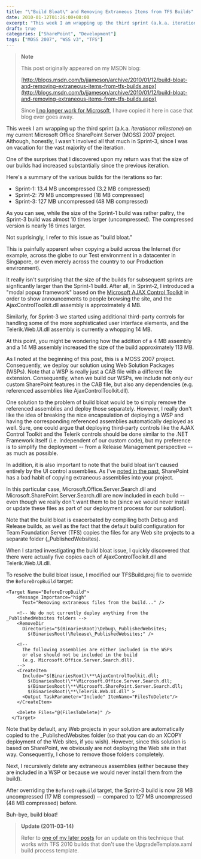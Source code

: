 ```yaml
---
title: "\"Build Bloat\" and Removing Extraneous Items from TFS Builds"
date: 2010-01-12T01:26:00+08:00
excerpt: "This week I am wrapping up the third sprint (a.k.a. iteration or milestone ) on my current Microsoft Office SharePoint Server (MOSS) 2007 project. Although, honestly, I wasn't involved all that much in Sprint-3, since I was on vacation for the vast majority..."
draft: true
categories: ["SharePoint", "Development"]
tags: ["MOSS 2007", "WSS v3", "TFS"]
---
```


> **Note**
> 
> This post originally appeared on my MSDN blog:
> 
> 
> [http://blogs.msdn.com/b/jjameson/archive/2010/01/12/build-bloat-and-removing-extraneous-items-from-tfs-builds.aspx](http://blogs.msdn.com/b/jjameson/archive/2010/01/12/build-bloat-and-removing-extraneous-items-from-tfs-builds.aspx)
> 
> Since [I no longer work for Microsoft](/blog/jjameson/2011/09/02/last-day-with-microsoft), I have copied it here in case that blog ever goes away.


This week I am wrapping up the third sprint (a.k.a. *iteration*or *milestone*) on my current Microsoft Office SharePoint Server (MOSS) 2007 project. Although, honestly, I wasn't involved all that much in Sprint-3, since I was on vacation for the vast majority of the iteration.

One of the surprises that I discovered upon my return was that the size of our builds had increased substantially since the previous iteration.

Here's a summary of the various builds for the iterations so far:

- Sprint-1: 13.4 MB uncompressed (3.2 MB compressed)
- Sprint-2: 79 MB uncompressed (18 MB compressed)
- Sprint-3: 127 MB uncompressed (48 MB compressed)


As you can see, while the size of the Sprint-1 build was rather paltry, the Sprint-3 build was almost 10 times larger (uncompressed). The compressed version is nearly 16 times larger.

Not suprisingly, I refer to this issue as "build bloat."

This is painfully apparent when copying a build across the Internet (for example, across the globe to our Test environment in a datacenter in Singapore, or even merely across the country to our Production environment).

It really isn't surprising that the size of the builds for subsequent sprints are signficantly larger than the Sprint-1 build. After all, in Sprint-2, I introduced a "modal popup framework" based on the [Microsoft AJAX Control Toolkit](http://www.asp.net/ajax) in order to show announcements to people browsing the site, and the AjaxControlToolkit.dll assembly is approximately 4 MB.

Similarly, for Sprint-3 we started using additional third-party controls for handling some of the more sophisticated user interface elements, and the Telerik.Web.UI.dll assembly is currently a whopping 14 MB.

At this point, you might be wondering how the addition of a 4 MB assembly and a 14 MB assembly increased the size of the build approximately 113 MB.

As I noted at the beginning of this post, this is a MOSS 2007 project. Consequently, we deploy our solution using Web Solution Packages (WSPs). Note that a WSP is really just a CAB file with a different file extension. Consequently, when we build our WSPs, we include not only our custom SharePoint features in the CAB file, but also any dependencies (e.g. referenced assemblies like AjaxControlToolkit.dll).

One solution to the problem of build bloat would be to simply remove the referenced assemblies and deploy those separately. However, I really don't like the idea of breaking the nice encapsulation of deploying a WSP and having the corresponding referenced assemblies automatically deployed as well. Sure, one could argue that deploying third-party controls like the AJAX Control Toolkit and the Telerik controls should be done similar to the .NET Framework itself (i.e. independent of our custom code), but my preference is to simplify the deployment -- from a Release Management perspective -- as much as possible.

In addition, it is also important to note that the build bloat isn't caused entirely by the UI control assemblies. As I've [noted in the past](/blog/jjameson/2009/03/30/extraneous-sharepoint-assemblies), SharePoint has a bad habit of copying extraneous assemblies into your project.

In this particular case, Microsoft.Office.Server.Search.dll and Microsoft.SharePoint.Server.Search.dll are now included in each build -- even though we really don't want them to be (since we would never install or update these files as part of our deployment process for our solution).

Note that the build bloat is exacerbated by compiling both Debug and Release builds, as well as the fact that the default build configuration for Team Foundation Server (TFS) copies the files for any Web site projects to a separate folder (\_PublishedWebsites).

When I started investigating the build bloat issue, I quickly discovered that there were actually five copies each of AjaxControlToolkit.dll and Telerik.Web.UI.dll.

To resolve the build bloat issue, I modified our TFSBuild.proj file to override the `BeforeDropBuild` target:



```
<Target Name="BeforeDropBuild">
    <Message Importance="high"
      Text="Removing extraneous files from the build..." />

    <!-- We do not currently deploy anything from the _PublishedWebsites folders -->
    <RemoveDir
      Directories="$(BinariesRoot)\Debug\_PublishedWebsites;
        $(BinariesRoot)\Release\_PublishedWebsites;" />

    <!--
      The following assemblies are either included in the WSPs
      or else should not be included in the build
      (e.g. Microsoft.Office.Server.Search.dll).
    -->
    <CreateItem
      Include="$(BinariesRoot)\**\AjaxControlToolkit.dll;
        $(BinariesRoot)\**\Microsoft.Office.Server.Search.dll;
        $(BinariesRoot)\**\Microsoft.SharePoint.Server.Search.dll;
        $(BinariesRoot)\**\Telerik.Web.UI.dll" >
      <Output TaskParameter="Include" ItemName="FilesToDelete"/>
    </CreateItem>

    <Delete Files="@(FilesToDelete)" />
  </Target>
```



Note that by default, any Web projects in your solution are automatically copied to the \_PublishedWebsites folder (so that you can do an XCOPY deployment of the Web sites, if you wish). However, since this solution is based on SharePoint, we obviously are not deploying the Web site in that way. Consequently, I chose to remove those folders completely.

Next, I recursively delete any extraneous assemblies (either because they are included in a WSP or because we would never install them from the build).

After overriding the `BeforeDropBuild` target, the Sprint-3 build is now 28 MB uncompressed (17 MB compressed) -- compared to 127 MB uncompressed (48 MB compressed) before.

Buh-bye, build bloat!


> **Update (2011-03-14)**
> 
> Refer to [one of my later posts](/blog/jjameson/2011/03/14/quot-build-bloat-quot-part-2-a-k-a-removing-extraneous-items-from-sharepoint-visual-studio-projects) for an update on this technique that works with TFS 2010 builds that don't use the UpgradeTemplate.xaml build process template.

